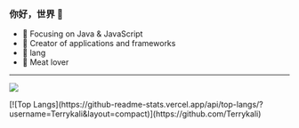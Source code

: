 
### 你好，世界 👋

- :orange_book: Focusing on Java & JavaScript
- :hammer: Creator of applications and frameworks
- :ram: lang
- :meat_on_bone: Meat lover
<hr/>
<a href="https://github.com/anuraghazra/convoychat">
  <img align="center" src="https://github-readme-stats.vercel.app/api?username=Terrykali&show_icons=true&theme=tokyonight" />
</a>
<p></p>
[![Top Langs](https://github-readme-stats.vercel.app/api/top-langs/?username=Terrykali&layout=compact)](https://github.com/Terrykali)

